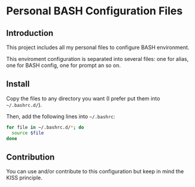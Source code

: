 # Personal BASH Configuration Files #

## Introduction ##

This project includes all my personal files to configure BASH environment.

This enviroment configuration is separated into several files: one for alias, one for BASH config, one for prompt an so on.

## Install ##

Copy the files to any directory you want (I prefer put them into `~/.bashrc.d/`).

Then, add the following lines into `~/.bashrc`:

```bash
for file in ~/.bashrc.d/*; do
  source $file
done
```
## Contribution ##

You can use and/or contribute to this configuration but keep in mind the KISS principle.

